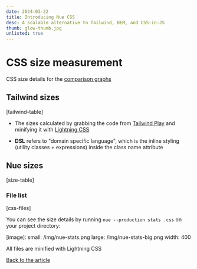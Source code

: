 ```yaml
---
date: 2024-03-22
title: Introducing Nue CSS
desc: A scalable alternative to Tailwind, BEM, and CSS-in-JS
thumb: glow-thumb.jpg
unlisted: true
---
```



# CSS size measurement
CSS size details for the [comparison graphs](.#size-graphs)


## Tailwind sizes

[tailwind-table]

- The sizes calculated by grabbing the code from [Tailwind Play](//play.tailwindcss.com/) and minifying it with [Lightning CSS](//lightningcss.dev/)

- **DSL** refers to "domain specific language", which is the inline styling (utility classes + expressions) inside the class name attribute


## Nue sizes

[size-table]

### File list

[css-files]

You can see the size details by running `nue --production stats .css` on your project directory:

[image]:
  small: /img/nue-stats.png
  large: /img/nue-stats-big.png
  width: 400

All files are minified with Lightning CSS


[Back to the article](.)
